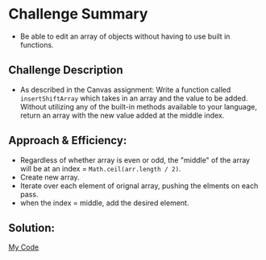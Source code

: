 # Challenge Summary

- Be able to edit an array of objects without having to use built in functions.

## Challenge Description

- As described in the Canvas assignment: Write a function called `insertShiftArray` which takes in an array and the value to be added. Without utilizing any of the built-in methods available to your language, return an array with the new value added at the middle index.

## Approach & Efficiency:

- Regardless of whether array is even or odd, the "middle" of the array will be at an index = `Math.ceil(arr.length / 2)`.
- Create new array.
- Iterate over each element of orignal array, pushing the elments on each pass.
- when the index = middle, add the desired element.

## Solution:

[My Code](https://github.com/nacerillo/data-structures-and-algorithms-/blob/array-shift/javascript/code-challenges/arrayShift/array-shift.js)
